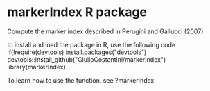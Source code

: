 # markerIndex R package
Compute the marker index described in Perugini and Gallucci (2007)

to install and load the package in R, use the following code
if(!require(devtools) install.packages("devtools")
devtools::install_github("GiulioCostantini/markerIndex")
library(markerIndex)

To learn how to use the function, see
?markerIndex
